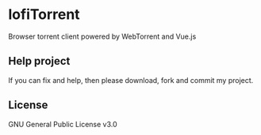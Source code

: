 # lofiTorrent
Browser torrent client powered by WebTorrent and Vue.js
## Help project
If you can fix and help, then please download, fork and commit my project.
## License
GNU General Public License v3.0
